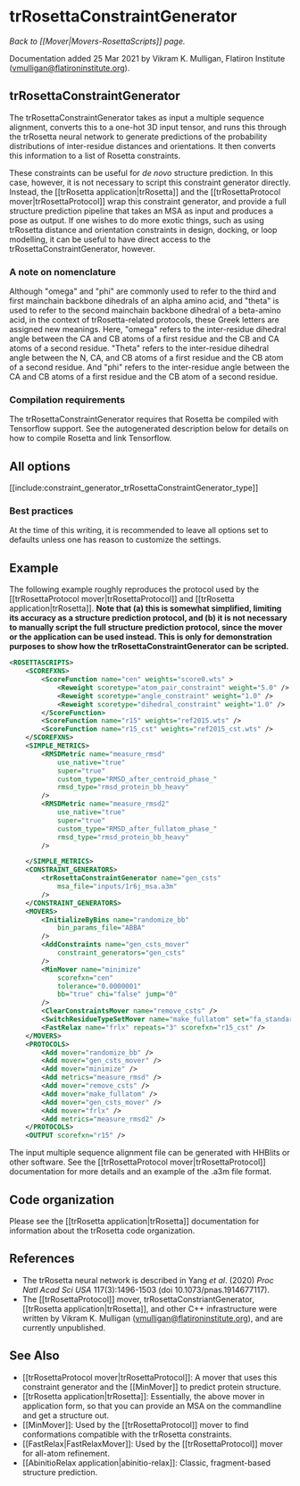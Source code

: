 # trRosettaConstraintGenerator
*Back to [[Mover|Movers-RosettaScripts]] page.*

Documentation added 25 Mar 2021 by Vikram K. Mulligan, Flatiron Institute (vmulligan@flatironinstitute.org).

## trRosettaConstraintGenerator

The trRosettaConstraintGenerator takes as input a multiple sequence alignment, converts this to a one-hot 3D input tensor, and runs this through the trRosetta neural network to generate predictions of the probability distributions of inter-residue distances and orientations.  It then converts this information to a list of Rosetta constraints.

These constraints can be useful for _de novo_ structure prediction.  In this case, however, it is not necessary to script this constraint generator directly.  Instead, the [[trRosetta application|trRosetta]] and the [[trRosettaProtocol mover|trRosettaProtocol]] wrap this constraint generator, and provide a full structure prediction pipeline that takes an MSA as input and produces a pose as output.  If one wishes to do more exotic things, such as using trRosetta distance and orientation constraints in design, docking, or loop modelling, it can be useful to have direct access to the trRosettaConstraintGenerator, however.

### A note on nomenclature

Although "omega" and "phi" are commonly used to refer to the third and first mainchain backbone dihedrals of an alpha amino acid, and "theta" is used to refer to the second mainchain backbone dihedral of a beta-amino acid, in the context of trRosetta-related protocols, these Greek letters are assigned new meanings.  Here, "omega" refers to the inter-residue dihedral angle between the CA and CB atoms of a first residue and the CB and CA atoms of a second residue.  "Theta" refers to the inter-residue dihedral angle between the N, CA, and CB atoms of a first residue and the CB atom of a second residue.  And "phi" refers to the inter-residue angle between the CA and CB atoms of a first residue and the CB atom of a second residue.

### Compilation requirements

The trRosettaConstraintGenerator requires that Rosetta be compiled with Tensorflow support.  See the autogenerated description below for details on how to compile Rosetta and link Tensorflow.

## All options

[[include:constraint_generator_trRosettaConstraintGenerator_type]]

### Best practices

At the time of this writing, it is recommended to leave all options set to defaults unless one has reason to customize the settings.

## Example

The following example roughly reproduces the protocol used by the [[trRosettaProtocol mover|trRosettaProtocol]] and [[trRosetta application|trRosetta]].  **Note that (a) this is somewhat simplified, limiting its accuracy as a structure prediction protocol, and (b) it is not necessary to manually script the full structure prediction protocol, since the mover or the application can be used instead.  This is only for demonstration purposes to show how the trRosettaConstraintGenerator can be scripted.**

```xml
<ROSETTASCRIPTS>
	<SCOREFXNS>
		<ScoreFunction name="cen" weights="score0.wts" >
			<Reweight scoretype="atom_pair_constraint" weight="5.0" />
			<Reweight scoretype="angle_constraint" weight="1.0" />
			<Reweight scoretype="dihedral_constraint" weight="1.0" />
		</ScoreFunction>
		<ScoreFunction name="r15" weights="ref2015.wts" />
		<ScoreFunction name="r15_cst" weights="ref2015_cst.wts" />
	</SCOREFXNS>
	<SIMPLE_METRICS>
		<RMSDMetric name="measure_rmsd"
			use_native="true"
			super="true"
			custom_type="RMSD_after_centroid_phase_"
			rmsd_type="rmsd_protein_bb_heavy"
		/>
		<RMSDMetric name="measure_rmsd2"
			use_native="true"
			super="true"
			custom_type="RMSD_after_fullatom_phase_"
			rmsd_type="rmsd_protein_bb_heavy"
		/>

	</SIMPLE_METRICS>
	<CONSTRAINT_GENERATORS>
		<trRosettaConstraintGenerator name="gen_csts"
			msa_file="inputs/1r6j_msa.a3m"
		/> 
	</CONSTRAINT_GENERATORS>
	<MOVERS>
		<InitializeByBins name="randomize_bb"
			bin_params_file="ABBA"
		/>
		<AddConstraints name="gen_csts_mover"
			constraint_generators="gen_csts"
		/>
		<MinMover name="minimize"
			scorefxn="cen"
			tolerance="0.0000001"
			bb="true" chi="false" jump="0"
		/>
		<ClearConstraintsMover name="remove_csts" />
		<SwitchResidueTypeSetMover name="make_fullatom" set="fa_standard"/>
		<FastRelax name="frlx" repeats="3" scorefxn="r15_cst" />
	</MOVERS>
	<PROTOCOLS>
		<Add mover="randomize_bb" />
		<Add mover="gen_csts_mover" />
		<Add mover="minimize" />
		<Add metrics="measure_rmsd" />
		<Add mover="remove_csts" />
		<Add mover="make_fullatom" />
		<Add mover="gen_csts_mover" />
		<Add mover="frlx" />
		<Add metrics="measure_rmsd2" />
	</PROTOCOLS>
	<OUTPUT scorefxn="r15" />
```

The input multiple sequence alignment file can be generated with HHBlits or other software.  See the [[trRosettaProtocol mover|trRosettaProtocol]] documentation for more details and an example of the .a3m file format.

## Code organization

Please see the [[trRosetta application|trRosetta]] documentation for information about the trRosetta code organization.

## References

- The trRosetta neural network is described in Yang _et al_. (2020) _Proc Natl Acad Sci USA_ 117(3):1496-1503 (doi 10.1073/pnas.1914677117).
- The [[trRosettaProtocol]] mover, trRosettaConstriantGenerator, [[trRosetta application|trRosetta]], and other C++ infrastructure were written by Vikram K. Mulligan (vmulligan@flatironinstitute.org), and are currently unpublished.

## See Also

* [[trRosettaProtocol mover|trRosettaProtocol]]:  A mover that uses this constraint generator and the [[MinMover]] to predict protein structure.
* [[trRosetta application|trRosetta]]: Essentially, the above mover in application form, so that you can provide an MSA on the commandline and get a structure out.
* [[MinMover]]: Used by the [[trRosettaProtocol]] mover to find conformations compatible with the trRosetta constraints.
* [[FastRelax|FastRelaxMover]]:  Used by the [[trRosettaProtocol]] mover for all-atom refinement.
* [[AbinitioRelax application|abinitio-relax]]:  Classic, fragment-based structure prediction.